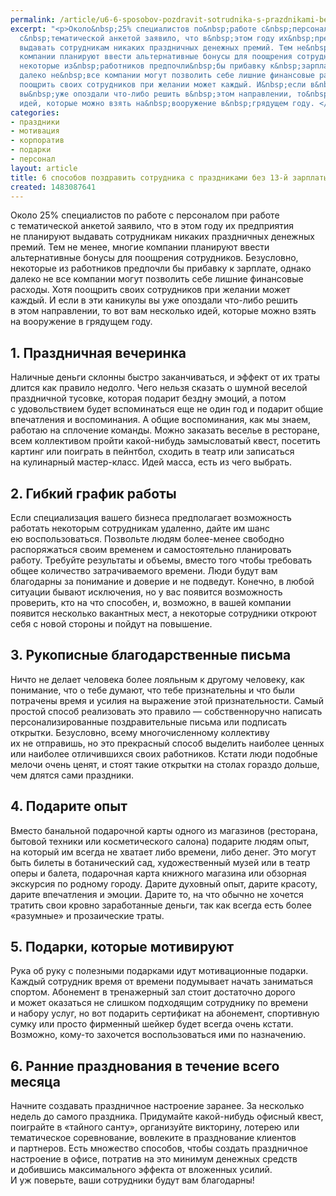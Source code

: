 ```yaml
---
permalink: /article/u6-6-sposobov-pozdravit-sotrudnika-s-prazdnikami-bez-ispolzovaniya-13-y-zarplaty
excerpt: "<p>Около&nbsp;25% специалистов по&nbsp;работе с&nbsp;персоналом при работе
  с&nbsp;тематической анкетой заявило, что в&nbsp;этом году их&nbsp;предприятия не&nbsp;планируют
  выдавать сотрудникам никаких праздничных денежных премий. Тем не&nbsp;менее, многие
  компании планируют ввести альтернативные бонусы для поощрения сотрудников. Безусловно,
  некоторые из&nbsp;работников предпочли&nbsp;бы прибавку к&nbsp;зарплате, однако
  далеко не&nbsp;все компании могут позволить себе лишние финансовые расходы. Хотя
  поощрить своих сотрудников при желании может каждый. И&nbsp;если в&nbsp;эти каникулы
  вы&nbsp;уже опоздали что-либо решить в&nbsp;этом направлении, то&nbsp;вот вам несколько
  идей, которые можно взять на&nbsp;вооружение в&nbsp;грядущем году. </p>"
categories:
- праздники
- мотивация
- корпоратив
- подарки
- персонал
layout: article
title: 6 способов поздравить сотрудника с праздниками без 13-й зарплаты
created: 1483087641
---
```

<p>Около&nbsp;25% специалистов по&nbsp;работе с&nbsp;персоналом при работе с&nbsp;тематической анкетой заявило, что в&nbsp;этом году их&nbsp;предприятия не&nbsp;планируют выдавать сотрудникам никаких праздничных денежных премий. Тем не&nbsp;менее, многие компании планируют ввести альтернативные бонусы для поощрения сотрудников. Безусловно, некоторые из&nbsp;работников предпочли&nbsp;бы прибавку к&nbsp;зарплате, однако далеко не&nbsp;все компании могут позволить себе лишние финансовые расходы. Хотя поощрить своих сотрудников при желании может каждый. И&nbsp;если в&nbsp;эти каникулы вы&nbsp;уже опоздали что-либо решить в&nbsp;этом направлении, то&nbsp;вот вам несколько идей, которые можно взять на&nbsp;вооружение в&nbsp;грядущем году. </p>
<h2>1. Праздничная вечеринка</h2>
<p>Наличные деньги склонны быстро заканчиваться, и&nbsp;эффект от&nbsp;их&nbsp;траты длится как правило недолго. Чего нельзя сказать о&nbsp;шумной веселой праздничной тусовке, которая подарит бездну эмоций, а&nbsp;потом с&nbsp;удовольствием будет вспоминаться еще не&nbsp;один год и&nbsp;подарит общие впечатления и&nbsp;воспоминания. А&nbsp;общие воспоминания, как мы&nbsp;знаем, работаю на&nbsp;сплочение команды. Можно заказать веселье в&nbsp;ресторане, всем коллективом пройти какой-нибудь замысловатый квест, посетить картинг или поиграть в&nbsp;пейнтбол, сходить в&nbsp;театр или записаться на&nbsp;кулинарный мастер-класс. Идей масса, есть из&nbsp;чего выбрать. </p>
<h2>2. Гибкий график работы</h2>
<p>Если специализация вашего бизнеса предполагает возможность работать некоторым сотрудникам удаленно, дайте им&nbsp;шанс ею&nbsp;воспользоваться. Позвольте людям более-менее свободно распоряжаться своим временем и&nbsp;самостоятельно планировать работу. Требуйте результаты и&nbsp;объемы, вместо того чтобы требовать общее количество затрачиваемого времени. Люди будут вам благодарны за&nbsp;понимание и&nbsp;доверие и&nbsp;не&nbsp;подведут. Конечно, в&nbsp;любой ситуации бывают исключения, но&nbsp;у&nbsp;вас появится возможность проверить, кто на&nbsp;что способен, и, возможно, в&nbsp;вашей компании появится несколько вакантных мест, а&nbsp;некоторые сотрудники откроют себя с&nbsp;новой стороны и&nbsp;пойдут на&nbsp;повышение. </p>
<h2>3. Рукописные благодарственные письма</h2>
<p>Ничто не&nbsp;делает человека более лояльным к&nbsp;другому человеку, как понимание, что о&nbsp;тебе думают, что тебе признательны и&nbsp;что были потрачены время и&nbsp;усилия на&nbsp;выражение этой признательности. Самый простой способ реализовать это правило&nbsp;— собственноручно написать персонализированные поздравительные письма или подписать открытки. Безусловно, всему многочисленному коллективу их&nbsp;не&nbsp;отправишь, но&nbsp;это прекрасный способ выделить наиболее ценных или наиболее отличившихся своих работников. Кстати люди подобные мелочи очень ценят, и&nbsp;стоят такие открытки на&nbsp;столах гораздо дольше, чем длятся сами праздники. </p>
<h2>4. Подарите опыт</h2>
<p>Вместо банальной подарочной карты одного из&nbsp;магазинов (ресторана, бытовой техники или косметического салона) подарите людям опыт, на&nbsp;который им&nbsp;всегда не&nbsp;хватает либо времени, либо денег. Это могут быть билеты в&nbsp;ботанический сад, художественный музей или в&nbsp;театр оперы и&nbsp;балета, подарочная карта книжного магазина или обзорная экскурсия по&nbsp;родному городу. Дарите духовный опыт, дарите красоту, дарите впечатления и&nbsp;эмоции. Дарите&nbsp;то, на&nbsp;что обычно не&nbsp;хочется тратить свои кровно заработанные деньги, так как всегда есть более «разумные» и&nbsp;прозаические траты. </p>
<h2>5. Подарки, которые мотивируют</h2>
<p>Рука об&nbsp;руку с&nbsp;полезными подарками идут мотивационные подарки. Каждый сотрудник время от&nbsp;времени подумывает начать заниматься спортом. Абонемент в&nbsp;тренажерный зал стоит достаточно дорого и&nbsp;может оказаться не&nbsp;слишком подходящим сотруднику по&nbsp;времени и&nbsp;набору услуг, но&nbsp;вот подарить сертификат на&nbsp;абонемент, спортивную сумку или просто фирменный шейкер будет всегда очень кстати. Возможно, кому-то захочется воспользоваться ими по&nbsp;назначению.</p>
<h2>6. Ранние празднования в&nbsp;течение всего месяца</h2>
<p>Начните создавать праздничное настроение заранее. За&nbsp;несколько недель до&nbsp;самого праздника. Придумайте какой-нибудь офисный квест, поиграйте в&nbsp;«тайного санту», организуйте викторину, лотерею или тематическое соревнование, вовлеките в&nbsp;празднование клиентов и&nbsp;партнеров. Есть множество способов, чтобы создать праздничное настроение в&nbsp;офисе, потратив на&nbsp;это минимум денежных средств и&nbsp;добившись максимального эффекта от&nbsp;вложенных усилий. И&nbsp;уж&nbsp;поверьте, ваши сотрудники будут вам благодарны!</p>
